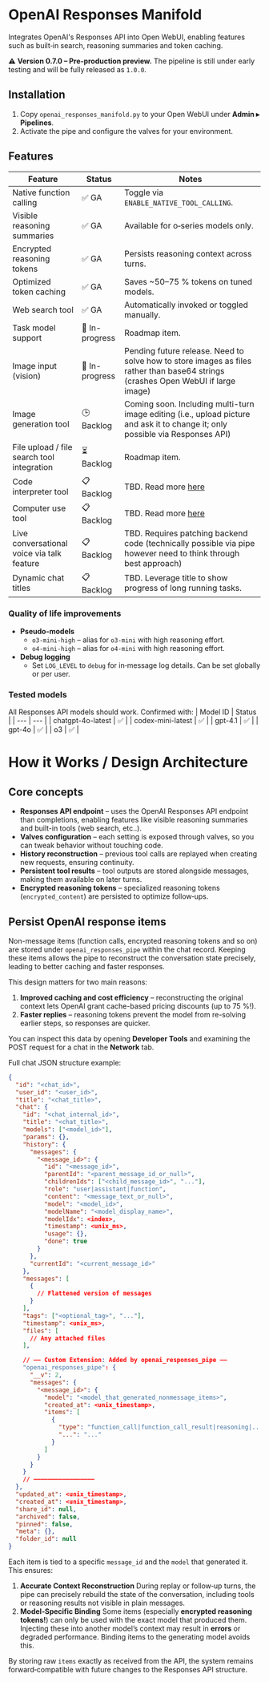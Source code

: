 # OpenAI Responses Manifold

Integrates OpenAI's Responses API into Open WebUI, enabling features such as built‑in search, reasoning summaries and token caching.

⚠️ **Version 0.7.0 – Pre‑production preview.** The pipeline is still under early testing and will be fully released as `1.0.0`.

## Installation
1. Copy `openai_responses_manifold.py` to your Open WebUI under **Admin ▸ Pipelines**.
2. Activate the pipe and configure the valves for your environment.

## Features
| Feature | Status | Notes |
| --- | --- | --- |
| Native function calling | ✅ GA | Toggle via `ENABLE_NATIVE_TOOL_CALLING`. |
| Visible reasoning summaries | ✅ GA | Available for o‑series models only. |
| Encrypted reasoning tokens | ✅ GA | Persists reasoning context across turns. |
| Optimized token caching | ✅ GA | Saves ~50–75 % tokens on tuned models. |
| Web search tool | ✅ GA | Automatically invoked or toggled manually. |
| Task model support | 🔄 In-progress | Roadmap item. |
| Image input (vision) | 🔄 In-progress | Pending future release. Need to solve how to store images as files rather than base64 strings (crashes Open WebUI if large image) |
| Image generation tool | 🕒 Backlog | Coming soon.  Including multi-turn image editing (i.e., upload picture and ask it to change it; only possible via Responses API) |
| File upload / file search tool integration	 | ⏳ Backlog | Roadmap item. |
| Code interpreter tool | 📋 Backlog | TBD. Read more [here](https://platform.openai.com/docs/guides/tools-code-interpreter) |
| Computer use tool | 📋 Backlog | TBD.  Read more [here](https://platform.openai.com/docs/guides/tools-computer-use) |
| Live conversational voice via talk feature | 📋 Backlog | TBD.  Requires patching backend code (technically possible via pipe however need to think through best approach) |
| Dynamic chat titles | 📋 Backlog | TBD.  Leverage title to show progress of long running tasks. |

### Quality of life improvements
- **Pseudo-models**
  - `o3-mini-high` – alias for `o3-mini` with high reasoning effort.
  - `o4-mini-high` – alias for `o4-mini` with high reasoning effort.
- **Debug logging**
  - Set `LOG_LEVEL` to `debug` for in‑message log details. Can be set globally or per user.

### Tested models
All Responses API models should work. Confirmed with:
| Model ID | Status |
| --- | --- |
| chatgpt-4o-latest | ✅ |
| codex-mini-latest | ✅ |
| gpt-4.1 | ✅ |
| gpt-4o | ✅ |
| o3 | ✅ |

# How it Works / Design Architecture
## Core concepts
- **Responses API endpoint** – uses the OpenAI Responses API endpoint than completions, enabling features like visible reasoning summaries and built-in tools (web search, etc..).
- **Valves configuration** – each setting is exposed through valves, so you can tweak behavior without touching code.
- **History reconstruction** – previous tool calls are replayed when creating new requests, ensuring continuity.
- **Persistent tool results** – tool outputs are stored alongside messages, making them available on later turns.
- **Encrypted reasoning tokens** – specialized reasoning tokens (`encrypted_content`) are persisted to optimize follow‑ups.


## Persist OpenAI response items
Non-message items (function calls, encrypted reasoning tokens and so on) are stored under `openai_responses_pipe` within the chat record. Keeping these items allows the pipe to reconstruct the conversation state precisely, leading to better caching and faster responses.

This design matters for two main reasons:

1. **Improved caching and cost efficiency** – reconstructing the original context lets OpenAI grant cache-based pricing discounts (up to 75 %!).
2. **Faster replies** – reasoning tokens prevent the model from re-solving earlier steps, so responses are quicker.

You can inspect this data by opening **Developer Tools** and examining the POST request for a chat in the **Network** tab.

Full chat JSON structure example:

```json
{
  "id": "<chat_id>",
  "user_id": "<user_id>",
  "title": "<chat_title>",
  "chat": {
    "id": "<chat_internal_id>",
    "title": "<chat_title>",
    "models": ["<model_id>"],
    "params": {},
    "history": {
      "messages": {
        "<message_id>": {
          "id": "<message_id>",
          "parentId": "<parent_message_id_or_null>",
          "childrenIds": ["<child_message_id>", "..."],
          "role": "user|assistant|function",
          "content": "<message_text_or_null>",
          "model": "<model_id>",
          "modelName": "<model_display_name>",
          "modelIdx": <index>,
          "timestamp": <unix_ms>,
          "usage": {},
          "done": true
        }
      },
      "currentId": "<current_message_id>"
    },
    "messages": [
      {
        // Flattened version of messages
      }
    ],
    "tags": ["<optional_tag>", "..."],
    "timestamp": <unix_ms>,
    "files": [
      // Any attached files
    ],

    // —— Custom Extension: Added by openai_responses_pipe ——
    "openai_responses_pipe": {
      "__v": 2,
      "messages": {
        "<message_id>": {
          "model": "<model_that_generated_nonmessage_items>",
          "created_at": <unix_timestamp>,
          "items": [
            {
              "type": "function_call|function_call_result|reasoning|...",
              "...": "..."
            }
          ]
        }
      }
    }
    // —————————————————
  },
  "updated_at": <unix_timestamp>,
  "created_at": <unix_timestamp>,
  "share_id": null,
  "archived": false,
  "pinned": false,
  "meta": {},
  "folder_id": null
}
```

Each item is tied to a specific `message_id` and the `model` that generated it. This ensures:

1. **Accurate Context Reconstruction**
   During replay or follow‑up turns, the pipe can precisely rebuild the state of the conversation, including tools or reasoning results not visible in plain messages.
2. **Model‑Specific Binding**
   Some items (especially **encrypted reasoning tokens!**) can only be used with the exact model that produced them. Injecting these into another model’s context may result in **errors** or degraded performance. Binding items to the generating model avoids this.

By storing raw `items` exactly as received from the API, the system remains forward‑compatible with future changes to the Responses API structure.
